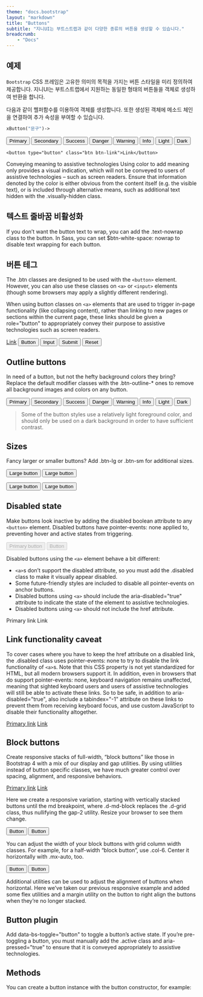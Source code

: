 ```yaml
---
theme: "docs.bootstrap"
layout: "markdown"
title: "Buttons"
subtitle: "지니UI는 부트스트랩과 같이 다양한 종류의 버튼을 생성할 수 있습니다."
breadcrumb:
    - "Docs"
---
```


## 예제
`Bootstrap` CSS 프레임은 고유한 의미의 목적을 가지는 버튼 스타일을 미리 정의하여 제공합니다. 지니UI는 부트스트랩에서 지원하는 동일한 형태의 버튼들을 객체로 생성하여 반환을 합니다.

다음과 같이 헬퍼함수를 이용하여 객체를 생성합니다. 또한 생성된 객체에 메소드 체인을 연결하여 추가 속성을 부여할 수 있습니다.
```php
xButton("문구")->
```

<div class="p-4">
    <button type="button" class="btn btn-primary">Primary</button>
    <button type="button" class="btn btn-secondary">Secondary</button>
    <button type="button" class="btn btn-success">Success</button>
    <button type="button" class="btn btn-danger">Danger</button>
    <button type="button" class="btn btn-warning">Warning</button>
    <button type="button" class="btn btn-info">Info</button>
    <button type="button" class="btn btn-light">Light</button>
    <button type="button" class="btn btn-dark">Dark</button>

    <button type="button" class="btn btn-link">Link</button>
</div>


<div class="bd-callout bd-callout-info">
Conveying meaning to assistive technologies
Using color to add meaning only provides a visual indication, which will not be conveyed to users of assistive technologies – such as screen readers. Ensure that information denoted by the color is either obvious from the content itself (e.g. the visible text), or is included through alternative means, such as additional text hidden with the .visually-hidden class.
</div>


## 텍스트 줄바꿈 비활성화
If you don’t want the button text to wrap, you can add the .text-nowrap class to the button. In Sass, you can set $btn-white-space: nowrap to disable text wrapping for each button.

## 버튼 테그

The .btn classes are designed to be used with the `<button>` element. However, you can also use these classes on `<a>` or `<input>` elements (though some browsers may apply a slightly different rendering).

When using button classes on `<a>` elements that are used to trigger in-page functionality (like collapsing content), rather than linking to new pages or sections within the current page, these links should be given a role="button" to appropriately convey their purpose to assistive technologies such as screen readers.

<a class="btn btn-primary" href="#" role="button">Link</a>
<button class="btn btn-primary" type="submit">Button</button>
<input class="btn btn-primary" type="button" value="Input">
<input class="btn btn-primary" type="submit" value="Submit">
<input class="btn btn-primary" type="reset" value="Reset">

## Outline buttons
In need of a button, but not the hefty background colors they bring? Replace the default modifier classes with the .btn-outline-* ones to remove all background images and colors on any button.

<button type="button" class="btn btn-outline-primary">Primary</button>
<button type="button" class="btn btn-outline-secondary">Secondary</button>
<button type="button" class="btn btn-outline-success">Success</button>
<button type="button" class="btn btn-outline-danger">Danger</button>
<button type="button" class="btn btn-outline-warning">Warning</button>
<button type="button" class="btn btn-outline-info">Info</button>
<button type="button" class="btn btn-outline-light">Light</button>
<button type="button" class="btn btn-outline-dark">Dark</button>

> Some of the button styles use a relatively light foreground color, and should only be used on a dark background in order to have sufficient contrast.

## Sizes
Fancy larger or smaller buttons? Add .btn-lg or .btn-sm for additional sizes.

<button type="button" class="btn btn-primary btn-lg">Large button</button>
<button type="button" class="btn btn-secondary btn-lg">Large button</button>

<button type="button" class="btn btn-primary btn-lg">Large button</button>
<button type="button" class="btn btn-secondary btn-lg">Large button</button>


## Disabled state
Make buttons look inactive by adding the disabled boolean attribute to any `<button>` element. Disabled buttons have pointer-events: none applied to, preventing hover and active states from triggering.

<button type="button" class="btn btn-lg btn-primary" disabled>Primary button</button>
<button type="button" class="btn btn-secondary btn-lg" disabled>Button</button>

Disabled buttons using the `<a>` element behave a bit different:

* `<a>`s don’t support the disabled attribute, so you must add the .disabled class to make it visually appear disabled.
* Some future-friendly styles are included to disable all pointer-events on anchor buttons.
* Disabled buttons using `<a>` should include the aria-disabled="true" attribute to indicate the state of the element to assistive technologies.
* Disabled buttons using `<a>` should not include the href attribute.

<a class="btn btn-primary btn-lg disabled" role="button" aria-disabled="true">Primary link</a>
<a class="btn btn-secondary btn-lg disabled" role="button" aria-disabled="true">Link</a>

## Link functionality caveat
To cover cases where you have to keep the href attribute on a disabled link, the .disabled class uses pointer-events: none to try to disable the link functionality of `<a>`s. Note that this CSS property is not yet standardized for HTML, but all modern browsers support it. In addition, even in browsers that do support pointer-events: none, keyboard navigation remains unaffected, meaning that sighted keyboard users and users of assistive technologies will still be able to activate these links. So to be safe, in addition to aria-disabled="true", also include a tabindex="-1" attribute on these links to prevent them from receiving keyboard focus, and use custom JavaScript to disable their functionality altogether.

<a href="#" class="btn btn-primary btn-lg disabled" tabindex="-1" role="button" aria-disabled="true">Primary link</a>
<a href="#" class="btn btn-secondary btn-lg disabled" tabindex="-1" role="button" aria-disabled="true">Link</a>

## Block buttons
Create responsive stacks of full-width, “block buttons” like those in Bootstrap 4 with a mix of our display and gap utilities. By using utilities instead of button specific classes, we have much greater control over spacing, alignment, and responsive behaviors.

<a href="#" class="btn btn-primary btn-lg disabled" tabindex="-1" role="button" aria-disabled="true">Primary link</a>
<a href="#" class="btn btn-secondary btn-lg disabled" tabindex="-1" role="button" aria-disabled="true">Link</a>

Here we create a responsive variation, starting with vertically stacked buttons until the md breakpoint, where .d-md-block replaces the .d-grid class, thus nullifying the gap-2 utility. Resize your browser to see them change.

<div class="d-grid gap-2 d-md-block">
  <button class="btn btn-primary" type="button">Button</button>
  <button class="btn btn-primary" type="button">Button</button>
</div>


You can adjust the width of your block buttons with grid column width classes. For example, for a half-width “block button”, use .col-6. Center it horizontally with .mx-auto, too.

<div class="d-grid gap-2 d-md-block">
  <button class="btn btn-primary" type="button">Button</button>
  <button class="btn btn-primary" type="button">Button</button>
</div>

Additional utilities can be used to adjust the alignment of buttons when horizontal. Here we’ve taken our previous responsive example and added some flex utilities and a margin utility on the button to right align the buttons when they’re no longer stacked.

## Button plugin

Add data-bs-toggle="button" to toggle a button’s active state. If you’re pre-toggling a button, you must manually add the .active class and aria-pressed="true" to ensure that it is conveyed appropriately to assistive technologies.

## Methods
You can create a button instance with the button constructor, for example:
